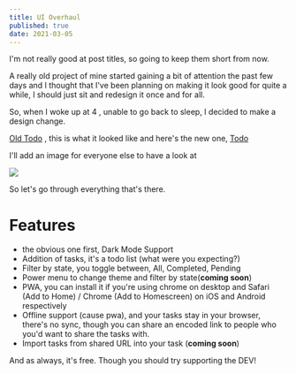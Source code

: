 ```yaml
---  
title: UI Overhaul  
published: true  
date: 2021-03-05  
---
```



I'm not really good at post titles, so going to keep them short from now.

A really old project of mine started gaining a bit of attention the past few days and I thought that I've been planning on making it look good for quite a while, I should just sit and redesign it once and for all. 

So, when I woke up at 4 , unable to go back to sleep, I decided to make a design change. 

[Old Todo](https://old.todo.reaper.im) , this is what it looked like and here's the new one, [Todo](https://todo.reaper.im)

I'll add an image for everyone else to have a look at

![](/assets/todo-new-image.png)

So let's go through everything that's there. 

# Features 
- the obvious one first, Dark Mode Support 
- Addition of tasks, it's a todo list (what were you expecting?)
- Filter by state, you toggle between, All, Completed, Pending
- Power menu to change theme and filter by state(**coming soon**)
- PWA, you can install it if you're using chrome on desktop and Safari (Add to Home) / Chrome (Add to Homescreen) on iOS and Android respectively
- Offline support (cause pwa), and your tasks stay in your browser, there's no sync, though you can share an encoded link to people who you'd want to share the tasks with. 
- Import tasks from shared URL into your task (**coming soon**)

And as always, it's free. Though you should try supporting the DEV!

          